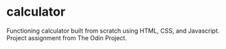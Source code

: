 # calculator

Functioning calculator built from scratch using HTML, CSS, and Javascript. Project assignment from The Odin Project.